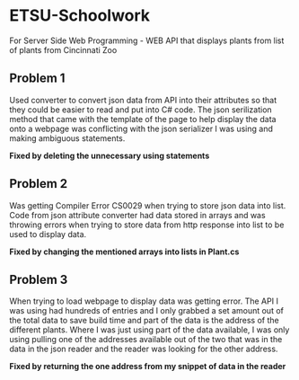 # ETSU-Schoolwork
For Server Side Web Programming - WEB API that displays plants from list of plants from Cincinnati Zoo

## Problem 1
  Used converter to convert json data from API into their attributes so that they could be easier to read and put into C# code.
  The json serilization method that came with the template of the page to help display the data onto a webpage was conflicting with the json serializer I was using and making     ambiguous statements.

  **Fixed by deleting the unnecessary using statements**
  
## Problem 2
  Was getting Compiler Error CS0029 when trying to store json data into list.
  Code from json attribute converter had data stored in arrays and was throwing errors when trying to store data from http response into list to be used to display data.

  **Fixed by changing the mentioned arrays into lists in Plant.cs**
  
## Problem 3 
  When trying to load webpage to display data was getting error.
  The API I was using had hundreds of entries and I only grabbed a set amount out of the total data to save build time and part of the data is the address of the different         plants. Where I was just using part of the data available, I was only using pulling one of the addresses available out of the two that was in the data in the json            reader and the reader was looking for the other address.

  **Fixed by returning the one address from my snippet of data in the reader**
  
